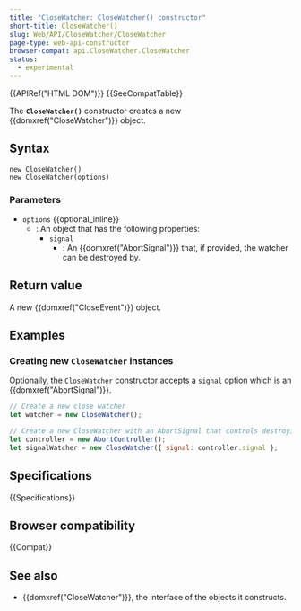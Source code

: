 ```yaml
---
title: "CloseWatcher: CloseWatcher() constructor"
short-title: CloseWatcher()
slug: Web/API/CloseWatcher/CloseWatcher
page-type: web-api-constructor
browser-compat: api.CloseWatcher.CloseWatcher
status:
  - experimental
---
```


{{APIRef("HTML DOM")}} {{SeeCompatTable}}

The **`CloseWatcher()`** constructor creates a new {{domxref("CloseWatcher")}} object.

## Syntax

```js-nolint
new CloseWatcher()
new CloseWatcher(options)
```

### Parameters

- `options` {{optional_inline}}
  - : An object that has the following properties:
    - `signal`
      - : An {{domxref("AbortSignal")}} that, if provided, the watcher can be destroyed by.

## Return value

A new {{domxref("CloseEvent")}} object.

## Examples

### Creating new `CloseWatcher` instances

Optionally, the `CloseWatcher` constructor accepts a `signal` option which is an {{domxref("AbortSignal")}}.

```js
// Create a new close watcher
let watcher = new CloseWatcher();

// Create a new CloseWatcher with an AbortSignal that controls destroying the watcher
let controller = new AbortController();
let signalWatcher = new CloseWatcher({ signal: controller.signal };
```

## Specifications

{{Specifications}}

## Browser compatibility

{{Compat}}

## See also

- {{domxref("CloseWatcher")}}, the interface of the objects it constructs.
